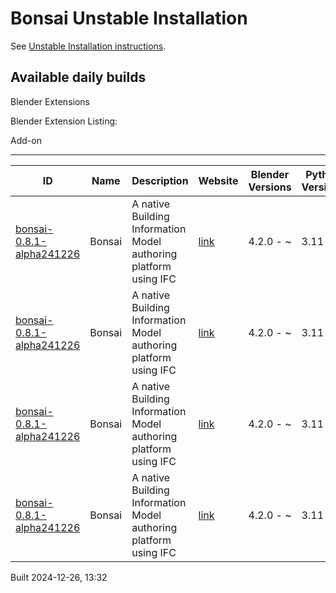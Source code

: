 # Bonsai Unstable Installation

See [Unstable Installation instructions](https://docs.bonsaibim.org/guides/development/installation.html#unstable-installation).

## Available daily builds



Blender Extensions

Blender Extension Listing:

Add-on

---

| ID | Name | Description | Website | Blender Versions | Python Versions | Platforms | Size |
| --- | --- | --- | --- | --- | --- | --- | --- |
| [bonsai-0.8.1-alpha241226](https://github.com/IfcOpenShell/IfcOpenShell/releases/download/bonsai-0.8.1-alpha2412261328/bonsai_py311-0.8.1-alpha241226-linux-x64.zip?repository=https://raw.githubusercontent.com/IfcOpenShell/bonsai_unstable_repo/main/index.json&blender_version_min=4.2.0&platforms=linux-x64&python_versions=3.11) | Bonsai | A native Building Information Model authoring platform using IFC | [link](https://bonsaibim.org/) | 4.2.0 - ~ | 3.11 | linux-x64 | 108.2MB |
| [bonsai-0.8.1-alpha241226](https://github.com/IfcOpenShell/IfcOpenShell/releases/download/bonsai-0.8.1-alpha2412261328/bonsai_py311-0.8.1-alpha241226-macos-x64.zip?repository=https://raw.githubusercontent.com/IfcOpenShell/bonsai_unstable_repo/main/index.json&blender_version_min=4.2.0&platforms=macos-x64&python_versions=3.11) | Bonsai | A native Building Information Model authoring platform using IFC | [link](https://bonsaibim.org/) | 4.2.0 - ~ | 3.11 | macos-x64 | 101.1MB |
| [bonsai-0.8.1-alpha241226](https://github.com/IfcOpenShell/IfcOpenShell/releases/download/bonsai-0.8.1-alpha2412261328/bonsai_py311-0.8.1-alpha241226-macos-arm64.zip?repository=https://raw.githubusercontent.com/IfcOpenShell/bonsai_unstable_repo/main/index.json&blender_version_min=4.2.0&platforms=macos-arm64&python_versions=3.11) | Bonsai | A native Building Information Model authoring platform using IFC | [link](https://bonsaibim.org/) | 4.2.0 - ~ | 3.11 | macos-arm64 | 101.7MB |
| [bonsai-0.8.1-alpha241226](https://github.com/IfcOpenShell/IfcOpenShell/releases/download/bonsai-0.8.1-alpha2412261328/bonsai_py311-0.8.1-alpha241226-windows-x64.zip?repository=https://raw.githubusercontent.com/IfcOpenShell/bonsai_unstable_repo/main/index.json&blender_version_min=4.2.0&platforms=windows-x64&python_versions=3.11) | Bonsai | A native Building Information Model authoring platform using IFC | [link](https://bonsaibim.org/) | 4.2.0 - ~ | 3.11 | windows-x64 | 80.6MB |

Built 2024-12-26, 13:32




